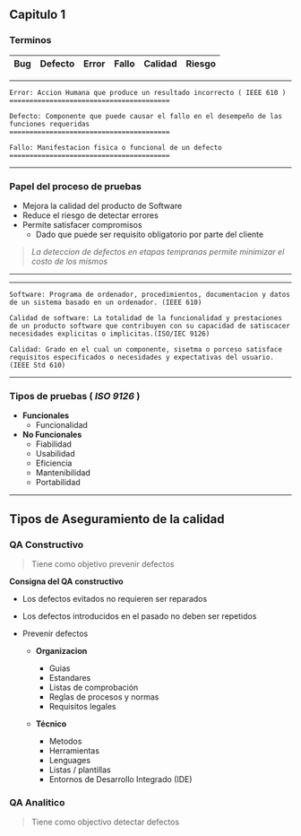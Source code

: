 ## Capitulo 1

### Terminos
Bug  |  Defecto  |  Error  |  Fallo  |  Calidad  |  Riesgo
---  |  -------  |  -----  |  -----  |  -------  |  ------

---

```	
Error: Accion Humana que produce un resultado incorrecto ( IEEE 610 )
========================================
```
```
Defecto: Componente que puede causar el fallo en el desempeño de las funciones requeridas
========================================
```
```	
Fallo: Manifestacion fisica o funcional de un defecto
========================================
```
---
### Papel del proceso de pruebas
* Mejora la calidad del producto de Software
* Reduce el riesgo de detectar errores
* Permite satisfacer compromisos
	* Dado que puede ser requisito obligatorio por parte del cliente

> *La deteccion de defectos en etapas tempranas permite minimizar el costo de los mismos* 
---

---
```
Software: Programa de ordenador, procedimientos, documentacion y datos de un sistema basado en un ordenador. (IEEE 610)
```
```
Calidad de software: La totalidad de la funcionalidad y prestaciones de un producto software que contribuyen con su capacidad de satiscacer necesidades explicitas o implicitas.(ISO/IEC 9126)
```
```
Calidad: Grado en el cual un componente, sisetma o porceso satisface requisitos especificados o necesidades y expectativas del usuario. (IEEE Std 610)
```

---
### Tipos de pruebas ( *ISO 9126* )
* **Funcionales**
	* Funcionalidad 	
* **No Funcionales**
	* Fiabilidad
	* Usabilidad
	* Eficiencia
	* Mantenibilidad
	* Portabilidad 	

---
## Tipos de Aseguramiento de la calidad

### QA Constructivo
> Tiene como objetivo prevenir defectos

**Consigna del QA constructivo**

* Los defectos evitados no requieren ser reparados
* Los defectos introducidos en el pasado no deben ser repetidos
* Prevenir defectos


	* **Organizacion**
		* Guias 
		* Estandares
		* Listas de comprobación
		* Reglas de procesos y normas
		* Requisitos legales

	* **Técnico**
		* Metodos 
		* Herramientas
		* Lenguages
		* Listas / plantillas
		* Entornos de Desarrollo Integrado (IDE)


### QA Analitico
> Tiene como objectivo detectar defectos

